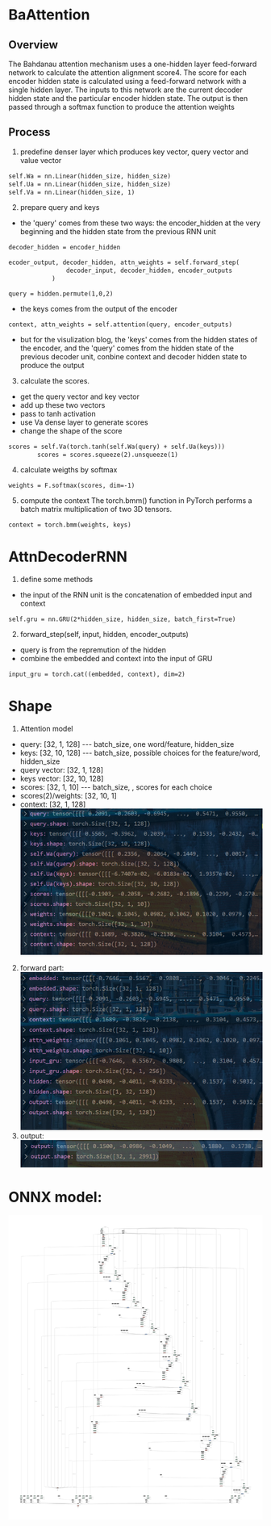 # BaAttention
## Overview
The Bahdanau attention mechanism uses a one-hidden layer feed-forward network to calculate the attention alignment score4. The score for each encoder hidden state is calculated using a feed-forward network with a single hidden layer. The inputs to this network are the current decoder hidden state and the particular encoder hidden state. The output is then passed through a softmax function to produce the attention weights
## Process
1. predefine denser layer which produces key vector, query vector and value vector
```
self.Wa = nn.Linear(hidden_size, hidden_size)
self.Ua = nn.Linear(hidden_size, hidden_size)
self.Va = nn.Linear(hidden_size, 1)
```
2. prepare query and keys
- the 'query' comes from these two ways: the encoder_hidden at the very beginning and the hidden state from the previous RNN unit
```
decoder_hidden = encoder_hidden
```
```
ecoder_output, decoder_hidden, attn_weights = self.forward_step(
                decoder_input, decoder_hidden, encoder_outputs
            )
```
```
query = hidden.permute(1,0,2)
```
- the keys comes from the output of the encoder
```
context, attn_weights = self.attention(query, encoder_outputs)
```
- but for the visulization blog, the 'keys' comes from the hidden states of the encoder, 
and the 'query' comes from the hidden state of the previous decoder unit, conbine context and decoder hidden state to produce the output
3. calculate the scores. 
- get the query vector and key vector
- add up these two vectors
- pass to tanh activation
- use Va dense layer to generate scores
- change the shape of the score
```
scores = self.Va(torch.tanh(self.Wa(query) + self.Ua(keys)))
        scores = scores.squeeze(2).unsqueeze(1)
```
4. calculate weigths by softmax
```
weights = F.softmax(scores, dim=-1)
```
5. compute the context
The torch.bmm() function in PyTorch performs a batch matrix multiplication of two 3D tensors.
```
context = torch.bmm(weights, keys)
```
# AttnDecoderRNN
1. define some methods
- the input of the RNN unit is the concatenation of embedded input and context
```
self.gru = nn.GRU(2*hidden_size, hidden_size, batch_first=True)
```
2. forward_step(self, input, hidden, encoder_outputs)
- query is from the repremution of the hidden
- combine the embedded and context into the input of GRU
```
input_gru = torch.cat((embedded, context), dim=2)
```
# Shape
1. Attention model
- query: [32, 1, 128] --- batch_size, one word/feature, hidden_size
- keys: [32, 10, 128] --- batch_size, possible choices for the feature/word, hidden_size
- query vector: [32, 1, 128]
- keys vector: [32, 10, 128]
- scores: [32, 1, 10] --- batch_size, , scores for each choice
- scores(2)/weights: [32, 10, 1]
- context: [32, 1, 128]
![alt text](md-pic/d1e8a0fc9e11e1c0fee4b52a576d869.png)
2. forward part:
![alt text](md-pic/5a5c4cdf1a4c1ce3af941ba57247fea.png)
3. output:
![alt text](md-pic/6221135a36a4ba71cb951a49f29d159.png)
# ONNX model:
![alt text](onnx/decoder.svg)